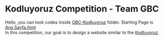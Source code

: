 # Kodluyoruz Competition - Team GBC
Hello, you can look codes inside [GBC-Kodluyoruz](https://github.com/mymermer/GBC-Kodluyoruz/tree/main/GBC-Kodluyoruz "folder") folder. Starting Page is [Ana Sayfa.html](https://github.com/mymermer/GBC-Kodluyoruz/blob/main/GBC-Kodluyoruz/Ana%20Sayfa.html "Home Page") \
In this competition, our goal is to design a website similar to the  [Kodluyoruz](https://www.kodluyoruz.org/ "Kodluyoruz Home Page").
